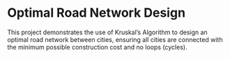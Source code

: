 # Optimal Road Network Design 
 This project demonstrates the use of Kruskal’s Algorithm to design an optimal road network between cities, ensuring all cities are connected with the minimum possible construction cost and no loops (cycles).
